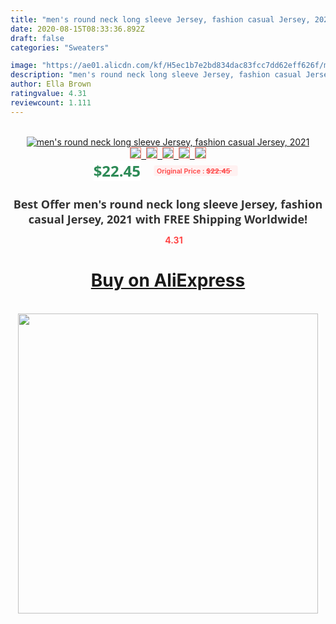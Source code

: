 ```yaml
---
title: "men's round neck long sleeve Jersey, fashion casual Jersey, 2021"
date: 2020-08-15T08:33:36.892Z
draft: false
categories: "Sweaters"

image: "https://ae01.alicdn.com/kf/H5ec1b7e2bd834dac83fcc7dd62eff626f/men-s-round-neck-long-sleeve-Jersey-fashion-casual-Jersey-2021.jpg"
description: "men's round neck long sleeve Jersey, fashion casual Jersey, 2021"
author: Ella Brown
ratingvalue: 4.31
reviewcount: 1.111
---
```

<br>
<div style="text-align: center;">
<a href="https://s.click.aliexpress.com/e/_At57vb" target="_blank" rel="nofollow noopener noreferrer"><img alt="men's round neck long sleeve Jersey, fashion casual Jersey, 2021" class="magnifier-image" src="https://ae01.alicdn.com/kf/H5ec1b7e2bd834dac83fcc7dd62eff626f/men-s-round-neck-long-sleeve-Jersey-fashion-casual-Jersey-2021.jpg_640x640.jpg">
<br>
<img style="border:1px solid salmon" src="https://ae01.alicdn.com/kf/H5ec1b7e2bd834dac83fcc7dd62eff626f/men-s-round-neck-long-sleeve-Jersey-fashion-casual-Jersey-2021.jpg_120x120.jpg">&nbsp;&nbsp;<img style="border:1px solid salmon" src="https://ae01.alicdn.com/kf/He14ba00af18a4821ab17b4eb7730d84cn/men-s-round-neck-long-sleeve-Jersey-fashion-casual-Jersey-2021.jpg_120x120.jpg">&nbsp;&nbsp;<img style="border:1px solid salmon" src="https://ae01.alicdn.com/kf/H9be2e00132c841cb99c784a069268d03Z/men-s-round-neck-long-sleeve-Jersey-fashion-casual-Jersey-2021.jpg_120x120.jpg">&nbsp;&nbsp;<img style="border:1px solid salmon" src="https://ae01.alicdn.com/kf/H98709c58e78c4db8a72e8f3376251835q/men-s-round-neck-long-sleeve-Jersey-fashion-casual-Jersey-2021.jpg_120x120.jpg">&nbsp;&nbsp;<img style="border:1px solid salmon" src="https://ae01.alicdn.com/kf/H28d1daa3edfa446b9e2bcd1332b5e881d/men-s-round-neck-long-sleeve-Jersey-fashion-casual-Jersey-2021.jpg_120x120.jpg"></a></div><br0>
<div style="text-align: center;"><span style="background-color: white; border: 0px; box-sizing: border-box; color: seagreen; display: inline-block; font-family: &quot;open sans&quot; , &quot;arial&quot; , &quot;helvetica&quot; , sans-serif , &quot;heiti&quot;; font-size: 24px; font-stretch: inherit; font-weight: 700; line-height: inherit; margin: 0px 10px 0px 0px; padding: 0px; vertical-align: middle;">$22.45 </span>
<span style="background: rgb(255 , 241 , 241); border-radius: 3px; border: 0px; box-sizing: border-box; color: #ff4747; display: inline-block; font-family: inherit; font-size: 12px; font-stretch: inherit; font-style: inherit; font-variant: inherit; font-weight: 600; line-height: inherit; margin: 0px; padding: 2px 5px; transform: scale(0.9); vertical-align: middle;">Original Price : <b style="text-decoration: line-through;">$22.45 </b> &nbsp;&nbsp;</span></div>
<h1 style="color: #333333; display: inline-block; font-family: &quot;open sans&quot; , &quot;arial&quot; , &quot;helvetica&quot; , sans-serif , &quot;heiti&quot;; font-size: 18px; font-stretch: inherit; font-weight: 700; text-align: center;">Best Offer men's round neck long sleeve Jersey, fashion casual Jersey, 2021 with FREE Shipping Worldwide!</h1>
<div style="color: #ff4747; text-align: center;">
<img src="https://4.bp.blogspot.com/-M0ZcTcb-5uY/XleCXlxnR4I/AAAAAAAAAEc/OrjgMkXV1oMQFaCRZj5HQwOCBcu3w1FegCPcBGAYYCw/s1600/star.png" style="height: 15px;">&nbsp;<b>4.31</b></div>
<div class="button_cont" align="center"><a class="buynow_a" href="https://s.click.aliexpress.com/e/_At57vb" target="_blank" rel="nofollow noopener noreferrer"><H1>Buy on AliExpress</H1></a></div><br>
<div class="separator" style="clear: both; text-align: center;">
<img src="https://lh3.googleusercontent.com/-pTy5HemUv9M/XlePHvY0dAI/AAAAAAAAAE4/0nX5iRUoIWY8eMW9Dpxeirr157OZliDIgCLcBGAsYHQ/s1600/badge.gif" width="480">
</div>
